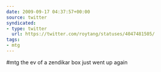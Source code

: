 ```yaml
---
date: 2009-09-17 04:37:57+00:00
source: twitter
syndicated:
- type: twitter
  url: https://twitter.com/roytang/statuses/4047481505/
tags:
- mtg
---
```


#mtg the ev of a zendikar box just went up again